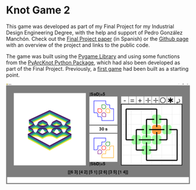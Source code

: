 Knot Game 2
===

This game was developed as part of my Final Project for my Industrial Design Engineering Degree, with the help and support of Pedro González Manchón.
Check out the [Final Project paper](https://oa.upm.es/77063/) (in Spanish) or the [Github page](https://github.com/inigorrix/knots_final_project) with an overview of the project and links to the public code.

The game was built using the [Pygame Library](https://www.pygame.org/wiki/about) and using some functions from the [PyArcKnot Python Package](https://github.com/inigorrix/pyarcknot), which had also been developed as part of the Final Project.
Previously, a [first game](https://github.com/inigorrix/knot_game1) had been built as a starting point.

![game2](https://github.com/inigorrix/knot_game2/blob/main/docs/game2.png?raw=true)
